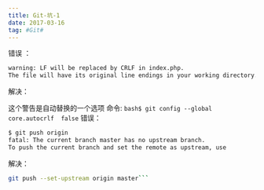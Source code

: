```yaml
---
title: Git-坑-1
date: 2017-03-16
tag: #Git#
---
```

错误 ：

```bash
warning: LF will be replaced by CRLF in index.php.
The file will have its original line endings in your working directory.
```
解决：

这个警告是自动替换的一个选项
命令: ```bash$ git config --global core.autocrlf  false```
错误：

```bash
$ git push origin
fatal: The current branch master has no upstream branch.
To push the current branch and set the remote as upstream, use
```
解决：

```bash
git push --set-upstream origin master```
